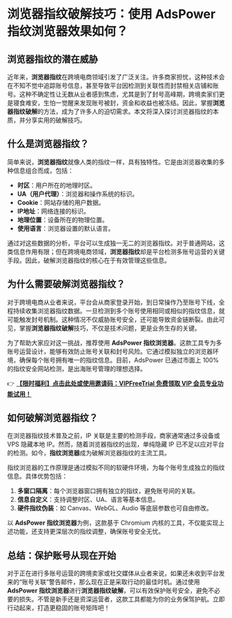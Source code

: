 # 浏览器指纹破解技巧：使用 AdsPower 指纹浏览器效果如何？

## 浏览器指纹的潜在威胁

近年来，**浏览器指纹**在跨境电商领域引发了广泛关注。许多商家担忧，这种技术会在不知不觉中追踪账号信息，甚至导致平台因检测到关联性而封禁相关店铺和账号。这种不确定性让无数从业者感到焦虑，尤其是到了封号高峰期，跨境卖家们更是寝食难安，生怕一觉醒来发现账号被封，资金和收益也被冻结。因此，掌握**浏览器指纹破解**的方法，成为了许多人的迫切需求。本文将深入探讨浏览器指纹的本质，并分享实用的破解技巧。

## 什么是浏览器指纹？

简单来说，**浏览器指纹**就像人类的指纹一样，具有独特性。它是由浏览器收集的多种信息组合而成，包括：

- **时区**：用户所在的地理时区。
- **UA（用户代理）**：浏览器和操作系统的标识。
- **Cookie**：网站存储的用户数据。
- **IP地址**：网络连接的标识。
- **地理位置**：设备所在的物理位置。
- **使用语言**：浏览器设置的默认语言。

通过对这些数据的分析，平台可以生成独一无二的浏览器指纹。对于普通网站，这类信息作用有限；但在跨境电商领域，**浏览器指纹**却是平台检测多账号运营的关键手段。因此，破解浏览器指纹的核心在于有效管理这些信息。

## 为什么需要破解浏览器指纹？

对于跨境电商从业者来说，平台会从商家登录开始，到日常操作乃至账号下线，全程持续收集浏览器指纹数据。一旦检测到多个账号使用相同或相似的指纹信息，就可能触发封号机制。这种情况不仅威胁账号安全，还可能导致资金链断裂。由此可见，掌握**浏览器指纹破解**技巧，不仅是技术问题，更是业务生存的关键。

为了帮助大家应对这一挑战，推荐使用 **AdsPower 指纹浏览器**。这款工具专为多账号运营设计，能够有效防止账号关联和封号风险。它通过模拟独立的浏览器环境，确保每个账号拥有唯一的指纹信息。目前，AdsPower 已通过市面上 100% 的指纹安全网站检测，是出海账号管理的理想选择。

👉 **[【限时福利】点击此处或使用邀请码：VIPFreeTrial 免费领取 VIP 会员专业功能试用！](https://bit.ly/adspower_free)**

## 如何破解浏览器指纹？

在浏览器指纹技术普及之前，IP 关联是主要的检测手段，商家通常通过多设备或 VPS 隐藏本地 IP。然而，随着浏览器指纹的出现，单纯隐藏 IP 已不足以应对平台的检测。如今，**指纹浏览器**成为破解浏览器指纹的主流工具。

指纹浏览器的工作原理是通过模拟不同的软硬件环境，为每个账号生成独立的指纹信息。具体优势包括：

1. **多窗口隔离**：每个浏览器窗口拥有独立的指纹，避免账号间的关联。
2. **信息自定义**：支持调整时区、UA、语言等基本信息。
3. **硬件指纹伪装**：如 Canvas、WebGL、Audio 等底层参数也可自由修改。

以 **AdsPower 指纹浏览器**为例，这款基于 Chromium 内核的工具，不仅能实现上述功能，还支持更深层次的指纹调整，确保账号安全无忧。

## 总结：保护账号从现在开始

对于正在进行多账号运营的跨境卖家或社交媒体从业者来说，如果还未收到平台发来的“账号关联”警告邮件，那么现在正是采取行动的最佳时机。通过使用 **AdsPower 指纹浏览器**进行**浏览器指纹破解**，可以有效保护账号安全，避免不必要的损失。不管是新手还是资深运营者，这款工具都能为你的业务保驾护航。立即行动起来，打造更稳固的账号矩阵吧！
